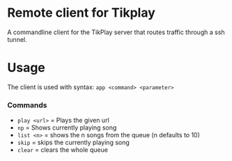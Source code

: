 # Remote client for Tikplay

A commandline client for the TikPlay server that routes traffic through a ssh tunnel.

# Usage

The client is used with syntax: `app <command> <parameter>`
### Commands
* `play <url>` = Plays the given url
* `np` = Shows currently playing song
* `list <n>` = shows the n songs from the queue (n defaults to 10)
* `skip` = skips the currently playing song
* `clear` = clears the whole queue
